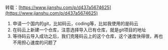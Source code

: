 转载：[https://www.jianshu.com/p/d437a5674625](https://www.jianshu.com/p/d437a5674625)



1. 申请一个国内的git，比如码云，coding等，比如我使用的是码云
2. 在码云上新建一个仓库，注意选择导入已有仓库，就是git项目的地址
3. 等待码云导入成功之后，我们克隆码云上的这个仓库，这个速度快得很，再也不用担心速度的问题了